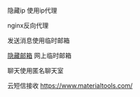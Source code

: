 隐藏ip 
使用ip代理

nginx反向代理

发送消息使用临时邮箱

[隐藏邮箱](http://24mail.chacuo.net/) 网上临时邮箱

聊天使用匿名聊天室

云短信接收 https://www.materialtools.com/

